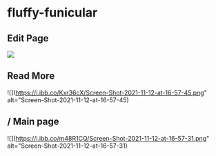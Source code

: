 # fluffy-funicular

## Edit Page
![](https://i.ibb.co/JK9MTdz/Screen-Shot-2021-11-12-at-16-58-00.png)

## Read More
![](https://i.ibb.co/Kxr36cX/Screen-Shot-2021-11-12-at-16-57-45.png" alt="Screen-Shot-2021-11-12-at-16-57-45)

## / Main page

![](https://i.ibb.co/m48R1CQ/Screen-Shot-2021-11-12-at-16-57-31.png" alt="Screen-Shot-2021-11-12-at-16-57-31)
